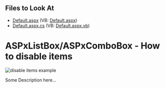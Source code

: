 ## Files to Look At

* [Default.aspx](./CS/Solution/Default.aspx) (VB: [Default.aspx](./VB/Solution/Default.aspx))
* [Default.aspx.cs](./CS/Solution/Default.aspx.cs) (VB: [Default.aspx.vb](./VB/Solution/Default.aspx.vb))

# ASPxListBox/ASPxComboBox - How to disable items

![disable items example](https://user-images.githubusercontent.com/67902015/155293095-5220726e-ab30-4605-b8f6-f485794125d8.gif)

Some Description here...



